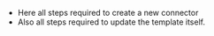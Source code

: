* Here all steps required to create a new connector
* Also all steps required to update the template itself.

